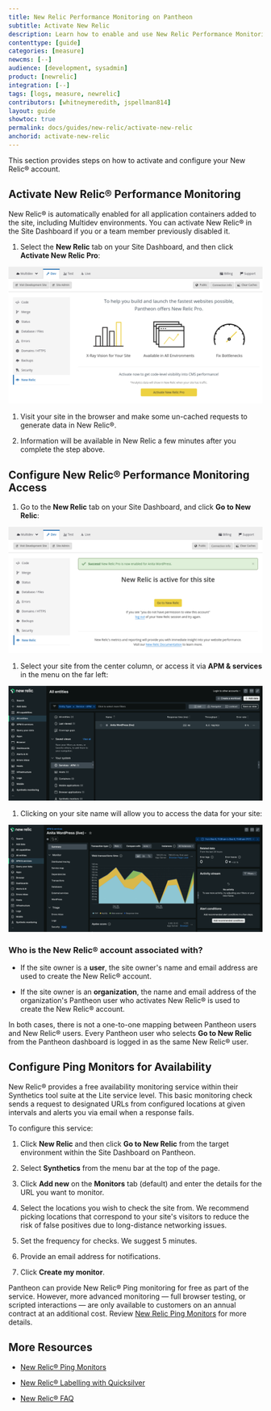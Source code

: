 ```yaml
---
title: New Relic Performance Monitoring on Pantheon
subtitle: Activate New Relic
description: Learn how to enable and use New Relic Performance Monitoring metrics and reports for your Drupal or WordPress site on Pantheon.
contenttype: [guide]
categories: [measure]
newcms: [--]
audience: [development, sysadmin]
product: [newrelic]
integration: [--]
tags: [logs, measure, newrelic]
contributors: [whitneymeredith, jspellman814]
layout: guide
showtoc: true
permalink: docs/guides/new-relic/activate-new-relic
anchorid: activate-new-relic
---
```


This section provides steps on how to activate and configure your New Relic&reg; account.

## Activate New Relic&reg; Performance Monitoring

New Relic&reg; is automatically enabled for all application containers added to the site, including Multidev environments. You can activate New Relic&reg; in the Site Dashboard if you or a team member previously disabled it.

1. Select the <i className="fa fa-eye"></i> **New Relic** tab on your Site Dashboard, and then click **Activate New Relic Pro**:

  ![Screenshot of the Activate New Relic Pro button in the Site Dashboard, under the New Relic tab.](../../../images/integrations/newrelic/activate-new-relic.png)

1. Visit your site in the browser and make some un-cached requests to generate data in New Relic&reg;.

1. Information will be available in New Relic a few minutes after you complete the step above.

## Configure New Relic&reg; Performance Monitoring Access

1. Go to the <i className="fa fa-eye"></i> **New Relic** tab on your Site Dashboard, and click **Go to New Relic**:

  ![Screenshot showing the newly activated New Relic.](../../../images/integrations/newrelic/new-relic-activated.png)

1. Select your site from the center column, or access it via **APM & services** in the menu on the far left:

  ![Screenshot showing the New Relic landing page.](../../../images/integrations/newrelic/new-relic-get-started.png)

1. Clicking on your site name will allow you to access the data for your site:

  ![SCreenshot of the New Relic APM data for a Pantheon site.](../../../images/integrations/newrelic/new-relic-summary.png)

### Who is the New Relic&reg; account associated with?

- If the site owner is a **user**, the site owner's name and email address are used to create the New Relic&reg; account.

- If the site owner is an **organization**, the name and email address of the organization's Pantheon user who activates New Relic&reg; is used to create the New Relic&reg; account.

In both cases, there is not a one-to-one mapping between Pantheon users and New Relic&reg; users. Every Pantheon user who selects **Go to New Relic** from the Pantheon dashboard is logged in as the same New Relic&reg; user.

## Configure Ping Monitors for Availability

New Relic&reg; provides a free availability monitoring service within their Synthetics tool suite at the Lite service level. This basic monitoring check sends a request to designated URLs from configured locations at given intervals and alerts you via email when a response fails. 

To configure this service:

1. Click **New Relic** and then click **Go to New Relic** from the target environment within the Site Dashboard on Pantheon.

1. Select **Synthetics** from the menu bar at the top of the page.

1. Click **Add new** on the **Monitors** tab (default) and enter the details for the URL you want to monitor.

1. Select the locations you wish to check the site from. We recommend picking locations that correspond to your site's visitors to reduce the risk of false positives due to long-distance networking issues.

1. Set the frequency for checks. We suggest 5 minutes.

1. Provide an email address for notifications.

1. Click **Create my monitor**.

Pantheon can provide New Relic&reg; Ping monitoring for free as part of the service. However, more advanced monitoring — full browser testing, or scripted interactions — are only available to customers on an annual contract at an additional cost. Review [New Relic Ping Monitors](/guides/pagerduty/monitor/) for more details.

## More Resources

- [New Relic&reg; Ping Monitors](/guides/pagerduty/monitor/)

- [New Relic&reg; Labelling with Quicksilver](/guides/new-relic/new-relic-quicksilver)

- [New Relic&reg; FAQ](/guides/new-relic/new-relic-faq)
